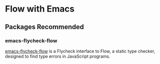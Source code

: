 # Flow with Emacs

## Packages Recommended

### emacs-flycheck-flow
[emacs-flycheck-flow](https://github.com/lbolla/emacs-flycheck-flow) is a Flycheck interface to Flow, a static type checker, designed to find type errors in JavaScript programs.
